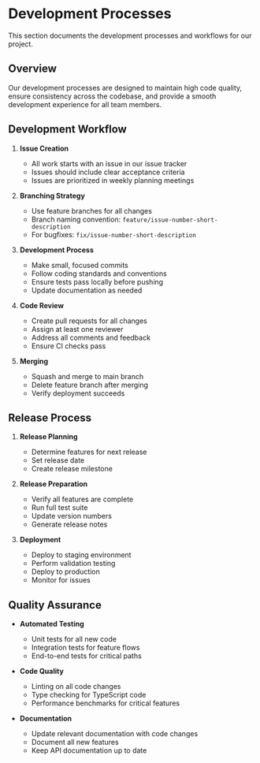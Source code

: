 # Development Processes

This section documents the development processes and workflows for our project.

## Overview

Our development processes are designed to maintain high code quality, ensure consistency across the codebase, and provide a smooth development experience for all team members.

## Development Workflow

1. **Issue Creation**
   - All work starts with an issue in our issue tracker
   - Issues should include clear acceptance criteria
   - Issues are prioritized in weekly planning meetings

2. **Branching Strategy**
   - Use feature branches for all changes
   - Branch naming convention: `feature/issue-number-short-description`
   - For bugfixes: `fix/issue-number-short-description`

3. **Development Process**
   - Make small, focused commits
   - Follow coding standards and conventions
   - Ensure tests pass locally before pushing
   - Update documentation as needed

4. **Code Review**
   - Create pull requests for all changes
   - Assign at least one reviewer
   - Address all comments and feedback
   - Ensure CI checks pass

5. **Merging**
   - Squash and merge to main branch
   - Delete feature branch after merging
   - Verify deployment succeeds

## Release Process

1. **Release Planning**
   - Determine features for next release
   - Set release date
   - Create release milestone

2. **Release Preparation**
   - Verify all features are complete
   - Run full test suite
   - Update version numbers
   - Generate release notes

3. **Deployment**
   - Deploy to staging environment
   - Perform validation testing
   - Deploy to production
   - Monitor for issues

## Quality Assurance

- **Automated Testing**
  - Unit tests for all new code
  - Integration tests for feature flows
  - End-to-end tests for critical paths

- **Code Quality**
  - Linting on all code changes
  - Type checking for TypeScript code
  - Performance benchmarks for critical features

- **Documentation**
  - Update relevant documentation with code changes
  - Document all new features
  - Keep API documentation up to date 